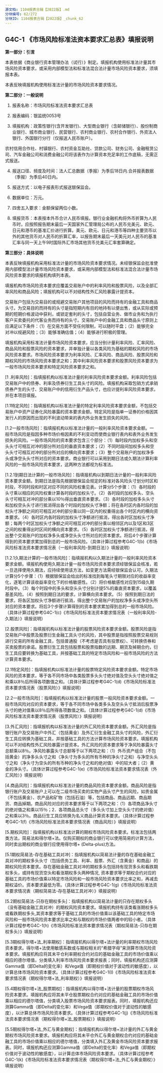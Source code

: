 ```yaml
---
源文档: 1104报表合辑【2022版】.md
分块编号: 62/272
分块ID: 1104报表合辑【2022版】_chunk_62
---
```


## G4C-1 《市场风险标准法资本要求汇总表》填报说明

**第一部分：引言**

本表依据《商业银行资本管理办法（试行）》制定。填报机构使用标准法计量其市场风险资本要求，或采用内部模型法和标准法混合法计量市场风险资本要求，须填报本表。

本表反映填报机构使用标准法计量的市场风险资本要求情况。

**第二部分：一般说明**

1. 报表名称：市场风险标准法资本要求汇总表

2. 报表编码：银监统0053号

3. 填报机构：政策性银行(含开发银行)、大型商业银行（含邮储银行）、股份制商业银行、城市商业银行、民营银行、农村商业银行、农村合作银行、外资法人银行、外国银行分行（仅报送人民币账户）。

农村信用合作社、村镇银行、农村资金互助社、贷款公司、财务公司、金融租赁公司、汽车金融公司和消费金融公司将该表作为计算资本充足率的工作底稿，无需正式报送。

4. 报送口径、频度及时间：法人汇总数据（季报）为季后18日内.合并报表数据（季报）为季后40日内。

5. 报送方式：以电子报表形式报送银保监会。

6. 数据单位：万元。

7. 四舍五入要求：金额保留两位小数。

8. 填报货币：本表按本外币合计人民币填报。银行业金融机构将外币折算为人民币时，应按照报告期末最后一天国家外汇管理局公布的人民币兑美元、欧元、日元和港币的基准汇价进行折算。美元、欧元、日元和港币等四种主要货币以外的其他货币对人民币的折算汇率，以报告期末最后一天美元对人民币的基准汇率与同一天上午9时国际外汇市场其他货币兑美元汇率套算确定。

**第三部分：具体说明**

本表反映填报机构采用标准法计量的市场风险资本要求情况。未经银保监会批准使用内部模型法计量市场风险资本要求，或采用内部模型法和标准法混合法计量市场风险资本要求的填报机构填列本表。

填报机构市场风险资本要求应覆盖交易账户中的利率风险和股票风险，以及全部汇率风险和商品风险；填报机构可以不对结构性外汇风险暴露计提资本。

交易账户包括为交易目的或规避交易账户其他项目的风险而持有的金融工具和商品头寸。为交易目的而持有的头寸是指短期内有目的地持有以便出售，或从实际或预期的短期价格波动中获利，或锁定套利的头寸，包括自营业务、做市业务和为执行客户买卖委托的代客业务而持有的头寸。交易账户中的金融工具和商品头寸原则上应满足以下条件：（1）在交易方面不受任何限制，可以随时平盘；（2）能够完全对冲以规避风险；（3）能够准确估值；（4）能够进行积极的管理。

填报机构采用标准法计量市场风险资本要求，应当分别计量利率风险、汇率风险、商品风险和股票风险的资本要求，并单独计量以各类风险为基础的期权风险的市场风险资本要求。市场风险资本要求为利率风险、汇率风险、商品风险、股票风险和期权风险的市场风险资本要求之和；其中利率风险资本要求和股票风险资本要求为一般市场风险资本要求和特定风险资本要求之和。

[1 .利率风险]：指填报机构以标准法计量的利率风险资本要求金额。利率风险包括交易账户中的债券、利率及债券衍生工具头寸的风险。填报机构采取包销方式承销债券产生的头寸、交易账户中的信用衍生产品头寸，也应计提利率风险资本要求，并在本项目填报。

[1.1特定风险]：指填报机构以标准法计量的特定利率风险资本要求金额，不包括交易账户中资产证券化风险暴露的资本要求金额。特定风险是指单一证券的价格因其发行人的原因而出现的不利波动带来的表内外业务发生损失的风险。

[1.2一般市场风险]：指填报机构以标准法计量的一般利率风险资本要求金额。一般市场风险是指因多种市场价格因素的不利变动而使商业银行表内和表外业务发生损失的风险。一般市场风险的资本要求包含三个部分：（1）每时段内加权多头和空头头寸可相互对冲的部分所对应的垂直资本要求；（2）不同时段间加权多头和空头头寸可相互对冲的部分所对应的横向资本要求；（3）整个交易账户的加权净多头或净空头头寸所对应的资本要求。商业银行可以采用到期日法或久期法计算利率风险的一般市场风险资本要求，这两种方法都视为标准法。

[1.2.1到期日法计算的一般市场风险]：指填报机构以到期日法计量的一般利率风险资本要求金额。到期日法是指先根据银保监会规定的标准对各风险头寸划分时区和时段，不同时段和时区对应不同的风险权重见表。计算分5个步骤：（1）各时段的头寸乘以相应的风险权重计算各时段的加权头寸。（2）各时段的加权多头、空头头寸可相互对冲的部分乘以10％得出垂直资本要求。（3）各时段的加权多头头寸和加权空头头寸进行抵消得出各个时段的加权头寸净额；将在各时区内各时段的加权头寸净额之间的可相互对冲的部分乘以同一区内的权重得出各个时区内的横向资本要求。（4）各时区内各时段的加权头寸净额进行抵消，得出各时区加权头寸净额；每两个时区加权头寸净额之间可相互对冲的部分乘以相邻区内以及1区和3区之间的权重得出时区间的横向资本要求。（5）各时区加权头寸净额进行抵消，得出整个交易账户的加权净多头或净空头头寸所对应的资本要求。将后4个步骤计算得到的资本要求累加得到总的一般市场风险。（具体计算过程参考G4C-1(b)《市场风险标准法资本要求情况表（一般利率风险-到期日法）》填报说明）

[1.2.1久期法计算的一般市场风险]：指填报机构以久期法计量的一般利率风险资本要求金额。填报机构使用久期法计量一般市场风险资本要求须经银保监会核准，若一旦选择使用久期法，应持续使用该方法，如变更方法需经银保监会认可。久期法计算分5个步骤：（1）根据银保监会给出的标准找到每笔头寸期限对应的收益率变化，逐笔计算该收益率变化下的价格敏感性。（2）将价格敏感性对应到15级久期时段中。（3）每个时段中的多头和空头头寸分别计提5%的垂直资本要求，以覆盖基差风险。（4）按照到期日法的要求，计算横向资本要求。（5）按照到期日法的要求，将各区加权头寸净额进行抵消，得出整个交易账户的加权净多头或净空头所对应的资本要求。将后3个步骤计算得到的资本要求累加得到总的一般市场风险。（具体计算过程参考G4C-1(c)《市场风险标准法资本要求情况表（一般利率风险-久期法）》填报说明）

[2.股票风险]：指填报机构以标准法计量的股票风险资本要求金额。股票风险是指交易账户中股票及股票衍生金融工具头寸的风险，其中股票是指按照股票交易规则进行交易的所有金融工具，包括普通股（不考虑是否具有投票权）、可转换债券和买卖股票的承诺。股票衍生工具包括股票和股票指数的远期、期货及掉期合约，衍生工具应要转换为基础工具，并按基础工具的特定市场风险和一般市场风险的方法计算资本要求。

[2.1特定风险]：指填报机构以标准法计量的股票特定风险资本要求金额。特定市场风险的资本要求，等于各不同市场中各类股票多头头寸绝对值及空头头寸绝对值之和乘以8％后所得各项数值之和。（具体计算过程参考G4C-1(d)《市场风险标准法资本要求情况表（股票风险）》填报说明）

[2.2一般市场风险]：指填报机构以标准法计量的股票一般风险资本要求金额。一般市场风险对应的资本要求，等于各不同市场中各类多头及空头头寸抵消后股票净头寸的绝对值乘以8％后所得各项数值之和。（具体计算过程参考G4C-1(d)《市场风险标准法资本要求情况表（股票风险）》填报说明）

[3.外汇风险]：指填报机构以标准法计量的外汇风险资本要求金额。外汇风险是指银行账户及交易账户中外汇（包括黄金）及外汇衍生金融工具头寸的风险，外汇衍生工具应转换为基础工具，并按基础工具的方法计算市场风险资本要求。填报机构可以不对结构性外汇风险暴露计提资本。外汇风险的资本要求等于净风险暴露头寸总额乘以8％。净风险暴露头寸总额等于以下两项之和：（1）外币资产组合（不包括黄金）的净多头头寸之和（净头寸为多头的所有币种的净头寸之和）与净空头头寸之和（净头寸为空头的所有币种的净头寸之和的绝对值）中的较大者；（2）黄金的净头寸。（具体计算过程参考G4C-1(e)《市场风险标准法资本要求情况表（外汇风险）》填报说明）

[4.商品风险]：指填报机构以标准法计量的商品风险资本要求金额。商品风险是指银行账户及交易账户上可以在二级市场买卖的实物产品头寸产生的风险，如贵金属（不包括黄金）、农产品和矿物（包括石油）等，包括商品、商品远期、商品期货、商品掉期。商品风险对应的资本要求等于以下两项之和：（1）各项商品净头寸的绝对值之和乘以15％；2．各项商品总头寸（多头头寸加上空头头寸的绝对值）之和乘以3％。商品衍生工具应转换为名义商品计算资本要求。（具体计算过程参考G4C-1(f)《市场风险标准法资本要求情况表（商品风险）》填报说明）

[5.期权风险]：指填报机构以标准法计算的期权市场风险资本要求。标准法包括两类方法，简易法和得尔塔+法。仅购买期权的商业银行可以使用简易的计算方法，同时卖出期权的商业银行应使用得尔塔+ (Delta-plus)方法。

[5.1期权简易法-存在基础工具对冲]：指填报机构以简易法计量的存在基础金融工具对冲的期权多头头寸（包括债务工具、利率、股票、外汇（含黄金）和商品）的期权风险资本要求。存在基础金融工具对冲的期权多头包括持有现货多头和看跌期权多头，或持有现货空头和看涨期权多头两种情况, 资本要求等于期权合约对应的基础工具的市场价值乘以特定市场风险和一般市场风险资本要求比率之和，再减去期权溢价。资本要求最低为零。（具体计算过程参考G4C-1(g)《市场风险标准法资本要求情况表（期权简易法-存在基础工具对冲）》填报说明）

[5.2期权简易法-只存在期权多头]：指填报机构以简易法计量的只存在期权多头（没有基础金融工具对冲）的期权风险资本要求。填报机构持有该类看涨期权多头或看跌期权多头,其资本要求等于基础工具的市场价值乘以该基础工具的特定市场风险和一般市场风险资本要求比率之和与期权的市场价值两者中的较小者。（具体计算过程参考G4C-1(h)《市场风险标准法资本要求情况表（期权简易法-只存在期权多头）》填报说明）

[5.3期权得尔塔+法\_利率期权]：指填报机构以得尔塔+法计量的利率期权市场风险资本要求。得尔塔+法使用敏感系数或与期权相关的“希腊字母”来测算市场风险资本要求。填报机构应将其未平仓利率期权合约对应的基础金融工具的市场价值乘以相应的德尔塔值，分类填入利率市场风险资本要求报表；同时，填报机构还应测算Gamma值（即Delta的变化率）和Vega值（即期权价值对于波动性的敏感度），以计算总体市场风险资本要求。（具体计算过程参考G4C-1(I)《市场风险标准法资本要求情况表（期权得尔塔+法\_利率期权）》填报说明）

[5.4期权得尔塔+法\_股票期权]：指填报机构以得尔塔+法计量的股票期权市场风险资本要求。填报机构应将其未平仓股票期权合约对应的基础金融工具的市场价值乘以相应的德尔塔值，分类填入股票市场风险资本要求报表。同时，填报机构还应测算Gamma值（即Delta的变化率）和Vega值（即期权价值对于波动性的敏感度），以计算总体市场风险资本要求。（具体计算过程参考G4C-1(j)《市场风险标准法资本要求情况表（期权得尔塔+法\_股票期权）》填报说明）

[5.5期权得尔塔+法\_外汇与黄金期权]：指填报机构以得尔塔+法计量的外汇与黄金期权市场风险资本要求。填报机构应将其未平仓外汇与黄金期权合约对应的基础金融工具的市场价值乘以相应的德尔塔值，分类填入外汇及黄金市场风险资本要求报表。同时，填报机构还应测算Gamma值（即Delta的变化率）和Vega值（即期权价值对于波动性的敏感度），以计算总体市场风险资本要求。（具体计算过程参考G4C-1(k)《市场风险标准法资本要求情况表（期权得尔塔+法\_外汇与黄金期权）》填报说明）
